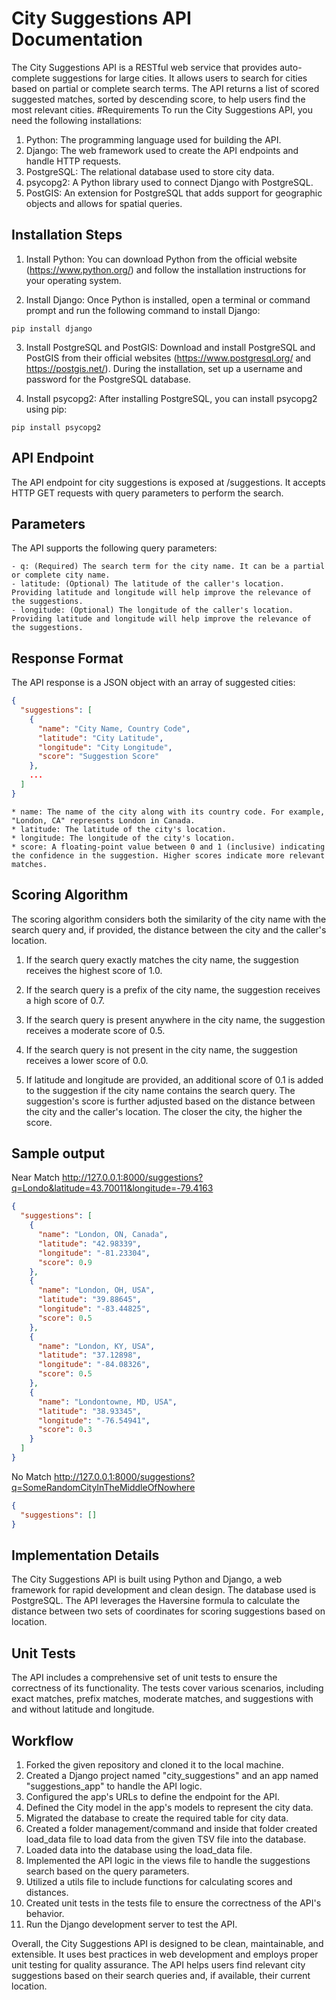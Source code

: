 # City Suggestions API Documentation
The City Suggestions API is a RESTful web service that provides auto-complete suggestions for large cities. It allows users to search for cities based on partial or complete search terms. The API returns a list of scored suggested matches, sorted by descending score, to help users find the most relevant cities.
#Requirements
To run the City Suggestions API, you need the following installations:

1. Python: The programming language used for building the API.
2. Django: The web framework used to create the API endpoints and handle HTTP requests.
3. PostgreSQL: The relational database used to store city data.
4. psycopg2: A Python library used to connect Django with PostgreSQL.
5. PostGIS: An extension for PostgreSQL that adds support for geographic objects and allows for spatial queries.

## Installation Steps
1. Install Python: You can download Python from the official website (https://www.python.org/) and follow the installation instructions for your operating system.

2. Install Django: Once Python is installed, open a terminal or command prompt and run the following command to install Django:

```
pip install django
```
3. Install PostgreSQL and PostGIS: Download and install PostgreSQL and PostGIS from their official websites (https://www.postgresql.org/ and https://postgis.net/). During the installation, set up a username and password for the PostgreSQL database.

4. Install psycopg2: After installing PostgreSQL, you can install psycopg2 using pip:

```
pip install psycopg2
```
## API Endpoint
The API endpoint for city suggestions is exposed at /suggestions. It accepts HTTP GET requests with query parameters to perform the search.

## Parameters
The API supports the following query parameters:

    - q: (Required) The search term for the city name. It can be a partial or complete city name.
    - latitude: (Optional) The latitude of the caller's location. Providing latitude and longitude will help improve the relevance of the suggestions.
    - longitude: (Optional) The longitude of the caller's location. Providing latitude and longitude will help improve the relevance of the suggestions.
## Response Format
The API response is a JSON object with an array of suggested cities:

```json
{
  "suggestions": [
    {
      "name": "City Name, Country Code",
      "latitude": "City Latitude",
      "longitude": "City Longitude",
      "score": "Suggestion Score"
    },
    ...
  ]
}
```

    * name: The name of the city along with its country code. For example, "London, CA" represents London in Canada.
    * latitude: The latitude of the city's location.
    * longitude: The longitude of the city's location.
    * score: A floating-point value between 0 and 1 (inclusive) indicating the confidence in the suggestion. Higher scores indicate more relevant matches.

## Scoring Algorithm
The scoring algorithm considers both the similarity of the city name with the search query and, if provided, the distance between the city and the caller's location.

1. If the search query exactly matches the city name, the suggestion receives the highest score of 1.0.

2. If the search query is a prefix of the city name, the suggestion receives a high score of 0.7.

3. If the search query is present anywhere in the city name, the suggestion receives a moderate score of 0.5.

4. If the search query is not present in the city name, the suggestion receives a lower score of 0.0.

5. If latitude and longitude are provided, an additional score of 0.1 is added to the suggestion if the city name contains the search query. The suggestion's score is further adjusted based on the distance between the city and the caller's location. The closer the city, the higher the score.

## Sample output
Near Match
<http://127.0.0.1:8000/suggestions?q=Londo&latitude=43.70011&longitude=-79.4163>

```json
{
  "suggestions": [
    {
      "name": "London, ON, Canada",
      "latitude": "42.98339",
      "longitude": "-81.23304",
      "score": 0.9
    },
    {
      "name": "London, OH, USA",
      "latitude": "39.88645",
      "longitude": "-83.44825",
      "score": 0.5
    },
    {
      "name": "London, KY, USA",
      "latitude": "37.12898",
      "longitude": "-84.08326",
      "score": 0.5
    },
    {
      "name": "Londontowne, MD, USA",
      "latitude": "38.93345",
      "longitude": "-76.54941",
      "score": 0.3
    }
  ]
}
``` 

No Match
<http://127.0.0.1:8000/suggestions?q=SomeRandomCityInTheMiddleOfNowhere>

```json
{
  "suggestions": []
}
```

## Implementation Details
The City Suggestions API is built using Python and Django, a web framework for rapid development and clean design. The database used is PostgreSQL. The API leverages the Haversine formula to calculate the distance between two sets of coordinates for scoring suggestions based on location.

## Unit Tests
The API includes a comprehensive set of unit tests to ensure the correctness of its functionality. The tests cover various scenarios, including exact matches, prefix matches, moderate matches, and suggestions with and without latitude and longitude.

## Workflow
1. Forked the given repository and cloned it to the local machine.
2. Created a Django project named "city_suggestions" and an app named "suggestions_app" to handle the API logic.
3. Configured the app's URLs to define the endpoint for the API.
4. Defined the City model in the app's models to represent the city data.
5. Migrated the database to create the required table for city data.
6. Created a folder management/command and inside that folder created  load_data file to load data from the given TSV file into the database.
7. Loaded data into the database using the load_data file.
8. Implemented the API logic in the views file to handle the suggestions search based on the query parameters.
9. Utilized a utils file to include functions for calculating scores and distances.
10. Created unit tests in the tests file to ensure the correctness of the API's behavior.
11. Run the Django development server to test the API.

Overall, the City Suggestions API is designed to be clean, maintainable, and extensible. It uses best practices in web development and employs proper unit testing for quality assurance. The API helps users find relevant city suggestions based on their search queries and, if available, their current location.




